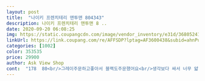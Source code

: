 ```yaml
---
layout: post 
title:  "나이키 프렌치테리 맨투맨 804343" 
description: 나이키 프렌치테리 맨투맨 8 ..
date: 2020-09-20 06:08:25 
img: https://static.coupangcdn.com/image/vendor_inventory/e31d/36805241f48d7e3d817225a65c953afa6f95084f8aabf617e415b0cf3c1f.jpg 
linkUrl: https://link.coupang.com/re/AFFSDP?lptag=AF3600438&subid=ahnPublicAsk&pageKey=2056286482&itemId=3495454631&vendorItemId=71481687438&traceid=V0-113-5e6de58004323279 
categories: [1002] 
color: 353535 
price: 29900 
author: Ask View Shop 
cont:  "178  80<br/>그레이주문하고좋아서 블랙도주문했어요<br/>생각보다 싸서 너무 얇거나 질이 안좋을 줄 알았는데 완전 좋아요 디자인은 나이킨데 말이 필요하나요 좀 널널하게 입는걸 좋아해서 엘 시켰어요 잘입고 있습니다 !!<br/>평소  M .<br/>L  입는데<br/>혹시나 몰라서 XL 주문했는데  그래도 딱맞네요  한치수 더 큰거 사시요<br/>" 
---
```

